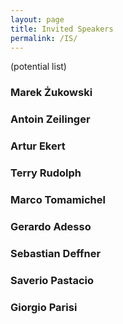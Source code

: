 ```yaml
---
layout: page
title: Invited Speakers
permalink: /IS/
---
```

(potential list)

### Marek Żukowski

### Antoin Zeilinger

### Artur Ekert

### Terry Rudolph

### Marco Tomamichel

### Gerardo Adesso

### Sebastian Deffner

### Saverio Pastacio 

### Giorgio Parisi
